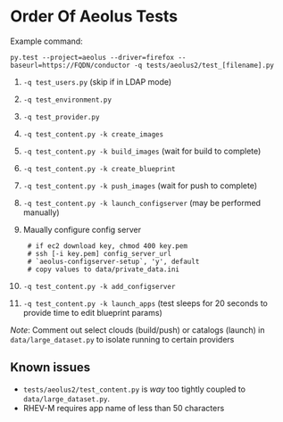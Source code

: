 # Order Of Aeolus Tests

Example command: 

    py.test --project=aeolus --driver=firefox --baseurl=https://FQDN/conductor -q tests/aeolus2/test_[filename].py

1. `-q test_users.py` (skip if in LDAP mode)
2. `-q test_environment.py`
3. `-q test_provider.py`
4. `-q test_content.py -k create_images`
5. `-q test_content.py -k build_images` (wait for build to complete)
6. `-q test_content.py -k create_blueprint`
7. `-q test_content.py -k push_images` (wait for push to complete)
8. `-q test_content.py -k launch_configserver` (may be performed manually)
9. Maually configure config server

        # if ec2 download key, chmod 400 key.pem
        # ssh [-i key.pem] config_server_url
        # `aeolus-configserver-setup`, 'y', default
        # copy values to data/private_data.ini

10. `-q test_content.py -k add_configserver`
11. `-q test_content.py -k launch_apps` (test sleeps for 20 seconds to provide time to edit blueprint params)

*Note*: Comment out select clouds (build/push) or catalogs (launch) in `data/large_dataset.py` to isolate running to certain providers

## Known issues
* `tests/aeolus2/test_content.py` is _way_ too tightly coupled to `data/large_dataset.py`.
* RHEV-M requires app name of less than 50 characters

